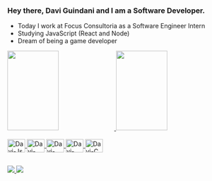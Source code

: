 ### Hey there, Davi Guindani and I am a Software Developer.

- Today I work at Focus Consultoria as a Software Engineer Intern
- Studying JavaScript (React and Node)
- Dream of being a game developer

<div>
  <a href = "https://github.com/Davi-Guindani">
  <img width = "48%" height = "180em" src = "https://github-readme-stats.vercel.app/api?username=Davi-Guindani&show_icons=true&theme=jolly&include_all_commits=true&count_private=true"/>
  <img width = "48%" height = "180em" src = "https://github-readme-stats.vercel.app/api/top-langs/?username=Davi-Guindani&layout=compact&langs_count=16&theme=jolly"/>
</div>
  
<div style = "display: inline_block"><br>
  <img align = "center"  alt = "Davi-Js"  height = "30"  width = "40" src = "https://cdn.jsdelivr.net/gh/devicons/devicon/icons/javascript/javascript-original.svg">
  <img align = "center"  alt = "Davi-HTML"  height = "30"  width = "40" src = "https://cdn.jsdelivr.net/gh/devicons/devicon/icons/html5/html5-original.svg">
  <img align = "center"  alt = "Davi-CSS"  height = "30"  width = "40" src = "https://cdn.jsdelivr.net/gh/devicons/devicon/icons/css3/css3-original.svg">
  <img align = "center"  alt = "Davi-Python"  height = "30"  width = "40" src = "https://cdn.jsdelivr.net/gh/devicons/devicon/icons/python/python-original.svg">
  <img align = "center"  alt = "Davi-C"  height = "30"  width = "40" src = "https://cdn.jsdelivr.net/gh/devicons/devicon/icons/c/c-original.svg">
</div>

##

<div>
  <a href = "https://www.linkedin.com/in/davi-guindani/" target = "_blank"> <img src = "https://img.shields.io/badge/LinkedIn-0077B5?style=for-the-badge&logo=linkedin&logoColor=white"> 
  <a href = "mailto:davigpvieira@gmail.com" target = "_blank"> <img src = "https://img.shields.io/badge/Gmail-D14836?style=for-the-badge&logo=gmail&logoColor=white"> 
</div>

